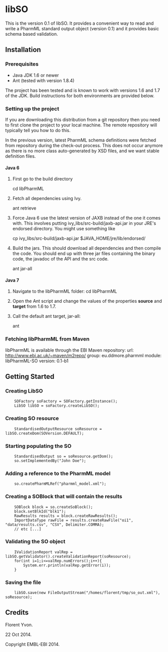 # libSO

This is the version 0.1 of libSO. It provides a convenient way to read and write
a PharmML standard output object (version 0.1) and it provides basic schema based validation.

## Installation
### Prerequisites

* Java JDK 1.6 or newer
* Ant (tested with version 1.8.4)

The project has been tested and is known to work with versions 1.6 and 1.7
of the JDK. Build instructions for both environments are provided below.

### Setting up the project
If you are downloading this distribution from a git repository then
you need to first clone the project to your local machine. The remote
repository will typically tell you how to do this.

In the previous version, latest PharmML schema definitions were fetched from 
repository during the check-out process. This does not occur anymore as there
is no more class auto-generated by XSD files, and we want stable definition files.

#### Java 6

1. First go to the build directory

    cd libPharmML

2. Fetch all dependencies using Ivy.

    ant retrieve

3. Force Java 6 use the latest version of JAXB instead of the one it
comes with. This involves putting ivy_libs/src-build/jaxb-api.jar in
your JRE's endorsed directory. You might use something like

    cp ivy_libs/src-build/jaxb-api.jar $JAVA_HOME/jre/lib/endorsed/

4. Build the jars. This should download all dependencies and then
compile the code. You should end up with three jar files containing
the binary code, the javadoc of the API and the src code.

    ant jar-all
    

#### Java 7
1. Navigate to the libPharmML folder:
    cd libPharmML

2. Open the Ant script and change the values of the properties **source**
and **target** from 1.6 to 1.7.

3. Call the default ant target, jar-all:

    ant


### Fetching libPharmML from Maven
libPharmML is available through the EBI Maven repository:
url: http://www.ebi.ac.uk/~maven/m2repo/
group: eu.ddmore.pharmml
module: libPharmML-SO
version: 0.1-b1

## Getting Started

### Creating LibSO

		SOFactory soFactory = SOFactory.getInstance();
		LibSO libSO = soFactory.createLibSO();


### Creating SO resource

		StandardisedOutputResource soResource = libSO.createDom(SOVersion.DEFAULT);


### Starting populating the SO

		StandardisedOutput so = soResource.getDom();
		so.setImplementedBy("John Doe");


### Adding a reference to the PharmML model

		so.createPharmMLRef("pharmml_model.xml");


### Creating a SOBlock that will contain the results

		SOBlock block = so.createSoBlock();
		block.setBlkId("blk1");
		RawResults results = block.createRawResults();
	    ImportDataType rawFile = results.createRawFile("oi1", "data/results.csv", "CSV", Delimiter.COMMA);
		// etc [...]


### Validating the SO object

		IValidationReport valRep = libSO.getValidator().createValidationReport(soResource);
		for(int i=1;i<=valRep.numErrors();i++){
			System.err.println(valRep.getError(i));
		}


### Saving the file

		libSO.save(new FileOutputStream("/homes/florent/tmp/so_out.xml"), soResource);


## Credits

Florent Yvon.

22 Oct 2014.

Copyright EMBL-EBI 2014.
		